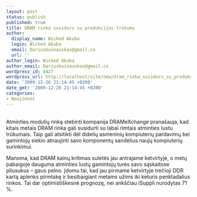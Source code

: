 ```yaml
---
layout: post
status: publish
published: true
title: DRAM rinka susidurs su produkcijos trūkumu
author:
  display_name: Wicked Akuba
  login: Wicked Akuba
  email: Dariusbuinauskas@gmail.co
  url: ''
author_login: Wicked Akuba
author_email: Dariusbuinauskas@gmail.co
wordpress_id: 4427
wordpress_url: http://localhost/site/new/dram_rinka_susidurs_su_produkcijos_trukumu/
date: '2009-12-26 21:14:45 +0200'
date_gmt: '2009-12-26 21:14:45 +0200'
categories:
- Naujienos
---
```

<p>
<br />Atminties modulių rinką stebinti kompanija DRAMeXchange pranašauja, kad kitais metais DRAM rinka gali susidurti su labai rimtais atminties lustu trūkumais. Taip gali atsitikti dėl didelių asmeninių kompiuterių pardavimų bei gamintojų siekio atnaujinti savo komponentų sandėlius naujų kompiuterių surinkimui.</p>
<p>Manoma, kad DRAM kainų kritimas suletės jau antrajame ketvirtyje, o metų pabaigoje dauguma atminties lustų gamintojų turės savo sąskaitose pliusukus – gaus pelno.  Įdomu tai, kad jau pirmame ketvirtyje trečioji DDR kartą aplenks pirmtakę ir besibaigiant metams užims iki keturis penktadalius rinkos. Tai dar optimistiškesnė prognozę, nei ankščiau iSuppli nurodytas 71 %.<br /></p>
